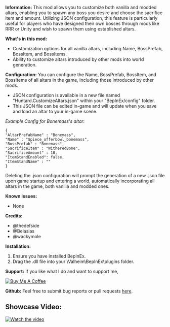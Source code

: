 **Information:**
This mod allows you to customize both vanilla and modded altars, enabling you to spawn any boss you desire and choose the sacrifice item and amount. Utilizing JSON configuration, this feature is particularly useful for players who have designed their own bosses through mods like RRR or Unity and wish to spawn them using established altars.

**What's in this mod:**
- Customization options for all vanilla altars, including Name, BossPrefab, BossItem, and BossItems.
- Ability to customize altars introduced by other mods into world generation.

**Configuration:**
You can configure the Name, BossPrefab, BossItem, and BossItems of all altars in the game, including those introduced by other mods.
- JSON configuration is available in a new file named "Huntard.CustomizeAltars.json" within your "BepInEx/config" folder.
- This JSON file can be edited in-game and will update when you save and load an altar to your in-game scene.

*Example Config for Bonemass's altar:*

	{
	"AltarPrefabName" : "Bonemass",
	"Name" : "$piece_offerbowl_bonemass",
	"BossPrefab" : "Bonemass",
	"SacrificeItem" : "WitheredBone",
	"SacrificeAmount" : 10,
	"ItemStandEnabled": false,
	"ItemStandName" : ""
	}

Deleting the .json configuration will prompt the generation of a new .json file upon game startup and entering a world, automatically incorporating all altars in the game, both vanilla and modded ones.

**Known Issues:**
- None

**Credits:**
- @thedefside
- @Belasias
- @wackymole

**Installation:**
1. Ensure you have installed BepInEx.
2. Drag the .dll file into your \Valheim\BepInEx\plugins folder.

**Support:**
If you like what I do and want to support me, 

[![Buy Me A Coffee](https://i.imgur.com/d5IpNXJ.png)](https://www.buymeacoffee.com/Huntard)

**Github:**
Feel free to submit bug reports or pull requests [here](https://github.com/swolewizard/CustomizeAltars).

## Showcase Video:

[![Watch the video](https://i.imgur.com/q8lw6QQ.png)](https://www.youtube.com/watch?v=32iO2J5tVg0)